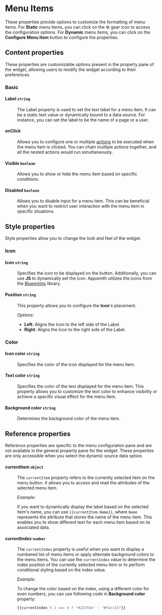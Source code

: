 # Menu Items
These properties provide options to customize the formatting of menu items. For **Static** menu items, you can click on the ⚙️ gear icon to access the configuration options. For **Dynamic** menu items, you can click on the **Configure Menu Item** button to configure the properties.



## Content properties

These properties are customizable options present in the property pane of the widget, allowing users to modify the widget according to their preferences.


### Basic


#### Label `string`

<dd>

The Label property is used to set the text label for a menu item. It can be a static text value or dynamically bound to a data source. For instance, you can set the label to be the name of a page or a user.

</dd>

#### onClick

<dd>

Allows you to configure one or multiple [actions](/reference/appsmith-framework/widget-actions) to be executed when the menu item is clicked. You can chain multiple actions together, and all the nested actions would run simultaneously.


</dd>

#### Visible `boolean`

<dd>

Allows you to show or hide the menu item based on specific conditions. 


</dd>

#### Disabled `boolean`

<dd>

Allows you to disable input for a menu item. This can be beneficial when you want to restrict user interaction with the menu item in specific situations.


</dd>


## Style properties
Style properties allow you to change the look and feel of the widget.

### Icon

#### Icon `string`

<dd>

Specifies the icon to be displayed on the button. Additionally, you can use **JS** to dynamically set the icon. Appsmith utilizes the icons from the [Blueprintjs](https://blueprintjs.com/docs/#icons) library.

</dd>

#### Position `string`

<dd>

This property allows you to configure the **Icon**'s placement.

*Options:*
* **Left**: Aligns the Icon to the left side of the Label.
* **Right**: Aligns the Icon to the right side of the Label.


</dd>

### Color


#### Icon color `string`

<dd>

Specifies the color of the icon displayed for the menu item. 
</dd>

#### Text color `string`

<dd>

Specifies the color of the text displayed for the menu item. This property allows you to customize the text color to enhance visibility or achieve a specific visual effect for the menu item.
</dd>

#### Background color `string`

<dd>

Determines the background color of the menu item. 
</dd>


## Reference properties

Reference properties are specific to the menu configuration pane and are not available in the general property pane for the widget. These properties are only accessible when you select the dynamic source data option.

#### currentItem `object`


<dd>

The `currentItem` property refers to the currently selected item on the menu button. It allows you to access and read the attributes of the selected menu item. 


<ZoomImage src="/img/MenuButton-Dynamic-Menu-Label-CurrentItem.png" alt="Display images on table row selection" caption="Display menu items using currentItem" />

*Example:*

If you want to dynamically display the label based on the selected item's name, you can use `{{currentItem.Name}}`, where `Name` represents the attribute that stores the name of the menu item. This enables you to show different text for each menu item based on its associated data.



</dd>


#### currentIndex `number`

<dd>

The `currentIndex` property is useful when you want to display a numbered list of menu items or apply alternate background colors to the menu items. You can use the `currentIndex` value to determine the index position of the currently selected menu item or to perform conditional styling based on the index value.

<ZoomImage src="/img/MenuButton-dynamic-Menu-Label-NumberedList-CurrentIndex.png" alt="Display images on table row selection" caption="Display menu items using currentIndex" />


*Example:*

To change the color based on the index, using a different color for even numbers, you can use following code in **Background color** property:

```js
{{currentIndex % 2 === 0 ? "#22c55e" : "#facc15"}}
```



</dd>


